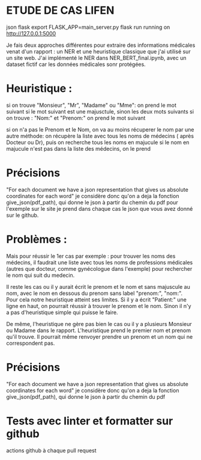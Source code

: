 # ETUDE DE CAS LIFEN

json
flask
export FLASK_APP=main_server.py
flask run 
running on http://127.0.0.1:5000

Je fais deux approches différentes pour extraire des informations médicales venat d'un rapport : un NER et une heuristique classique que j'ai utilisé sur un site web.
J'ai implémenté le NER dans NER_BERT_final.ipynb, avec un dataset fictif car les données médicales sonr protégées.


# Heuristique :

si on trouve "Monsieur", "Mr", "Madame" ou "Mme": on prend le mot suivant si le mot suivant est une majusctule, sinon les deux mots suivants
si on trouve : "Nom:" et "Prenom:"  on prend le mot suivant

si on n'a pas le Prenom et le Nom, on va au moins récuperer le nom par une autre méthode:
on récupère la liste avec tous les noms de médecins ( après Docteur ou Dr), puis on recherche tous les noms en majucule
si le nom en majucule n'est pas dans la liste des médecins, on le prend

# Précisions
"For each document we have a json representation that gives us absolute coordinates for each word"
je considère donc qu'on a deja la fonction give_json(pdf_path), qui donne le json à partir du chemin du pdf
pour l'exemple sur le site je prend dans chaque cas le json que vous avez donné sur le github.

# Problèmes :

Mais pour réussir le 1er cas par exemple : pour trouver les noms des médecins, il faudrait une liste avec tous les noms de professions médicales (autres que docteur, comme gynécologue dans l'exemple) pour rechercher le nom qui suit du medecin. 

Il reste les cas ou il y aurait écrit le prenom et le nom et sans majuscule au nom, avec le nom en dessous du prenom sans label "prenom:", "nom:". Pour cela notre heuristique atteint ses limites. Si il y a écrit "Patient:" une ligne en haut, on pourrait réussir à trouver le prenom et le nom. Sinon il n'y a pas d'heuristique simple qui puisse le faire.

De même, l'heuristique ne gère pas bien le cas ou il y a plusieurs Monsieur ou Madame dans le rapport. L'heuristique prend le premier nom et prenom qu'il trouve. Il pourrait même renvoyer prendre un prenom et un nom qui ne correspondent pas.

# Précisions
"For each document we have a json representation that gives us absolute coordinates for each word"
je considère donc qu'on a deja la fonction give_json(pdf_path), qui donne le json à partir du chemin du pdf

# Tests avec linter et formatter sur github
actions github à chaque pull request


